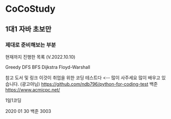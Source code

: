 # CoCoStudy

## 1대1 자바 초보만
### 제대로 준비해보는 부분
현재까지 진행한 목록 (V.2022.10.10)

Greedy 
DFS BFS
Dijkstra
Floyd-Warshall



참고 도서 및 링크
이것이 취업을 위한 코딩 테스트다 <-- 많이 사주세요 많이 배우고 있습니다. (광고아님)
https://github.com/ndb796/python-for-coding-test
백준 
https://www.acmicpc.net/

1일1코딩

2020 01 30 백준 3003
